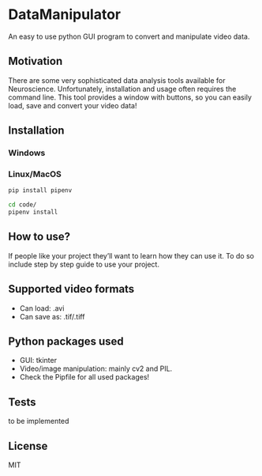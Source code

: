 # DataManipulator
An easy to use python GUI program to convert and manipulate video data. 

## Motivation
There are some very sophisticated data analysis tools available for Neuroscience. Unfortunately, installation and usage often requires the command line. This tool provides a window with buttons, so you can easily load, save and convert your video data! 

## Installation
### Windows


### Linux/MacOS
```sh
pip install pipenv

cd code/
pipenv install
```
## How to use?
If people like your project they’ll want to learn how they can use it. To do so include step by step guide to use your project.


## Supported video formats
- Can load: .avi
- Can save as: .tif/.tiff

## Python packages used
- GUI: tkinter
- Video/image manipulation: mainly cv2 and PIL. 
- Check the Pipfile for all used packages! 

## Tests
to be implemented

## License
MIT
